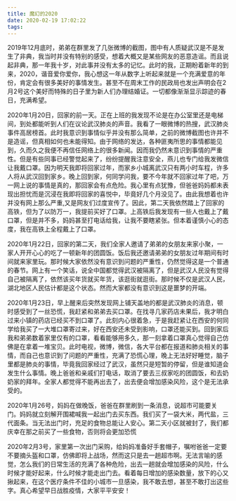 ```yaml
---
title: 魔幻的2020
date: 2020-02-19 17:02:22
tags:
---
```


2019年12月底时，弟弟在群里发了几张微博的截图，图中有人质疑武汉是不是发生了非典，我当时并没有特别的感受，想着大概又是某些网友的恶意造谣。而且说起非典，那一年我十岁，对此事并没有太多的记忆。此时的我，正期盼着新年的到来，2020，谐音爱你爱你，我心想这一年从数字上听起来就是一个充满爱意的年份，肯定会有很多美好的事情发生。甚至不在周末工作的民政局也发出声明会在2月2号这个美好而特殊的日子里为新人们办理结婚证。一切都像渐渐显示踪迹的春日，充满希望。
<!--more-->

2020年1月20日，回家的前一天。正在上班的我发现不论是在办公室里还是电梯间，到处都能听到人们在议论武汉肺炎的声音。我看了一眼微博的热搜，武汉肺炎事件高居榜首。此时我意识到事情似乎并没有那么简单，之前的微博截图也许并不是造谣，但真相如何也未能得知。由于网络的发达，各种匪夷所思的事情都能见到，久而久之我便不再信任网络上的很多新闻。因而我仍然未意识到事情的严重性。但是有些同事已经警觉起来了，纷纷提醒我注意安全，燕儿也专门给我发微信让我戴口罩。因为明天我即将回家过年，而家乡小城离武汉只有两小时车程，许多人将从武汉回到家乡。晚上回到家，何同学问我，要不今年就不回家过年了吧，万一网上说的事情是真的，那回家会有点危险。我心里有点犹豫，但爸爸妈妈都未表现出担忧而是沉浸在我即将回家的喜悦中，毕竟好几个月没见了。由此我想着也许并没有网上那么严重,又是网友们过度宣传了。因此，第二天我依然踏上了回家的高铁，但为了以防万一，我提前买好了口罩。上高铁后我发现有一些人也戴上了戴口罩，但是并不多，妈妈甚至打电话给我，让我不要瞎紧张。但本着谨慎小心的态度，我在高铁上全程戴上了口罩。

2020年1月22日，回家的第二天，我们全家人邀请了弟弟的女朋友来家小聚，一家人开开心心的吃了一顿新年的团圆饭。饭后我还邀请弟弟的女朋友过年期间有时间就来家里玩。那时候大家依然没有意识到问题的严重性，仍然觉得这是一个普通的春节。网上有一个笑话，说全中国都觉得武汉被隔离了，但是武汉人民没有觉得自己被隔离了，依然该买年货就买年货，该逛街就逛街。那时候不仅是武汉人民，湖北地区人民估计都是这个状态。然而大家都没有意识到这是噩梦的开端。

2020年1月23日，早上醒来后突然发现网上铺天盖地的都是武汉肺炎的消息，顿时感受到了一丝恐慌，我赶紧和弟弟去买口罩。在找寻几家药店未果后，我才明白过来小镇的药店已经买不到口罩了。此刻内心很着急，于是我赶紧让在西安的何同学给我买了一大堆口罩寄过来，好在西安还未受到影响，口罩还能买到。回到家后我和弟弟数着家里仅有的口罩，看看能够用多久，那一刻拿着口罩真心觉得自己仿佛是在拿着一堆宝贝。此时电视，微博，微信，各大平台都在报道和肺炎相关的事情，而自己也意识到了问题的严重性，充满了恐慌心理，晚上无法好好睡觉，脑子里都是肺炎的事情，毕竟我回家经过了武汉，虽然只是短暂的停留，但是谁知道会发生什么事情。晚上爸爸和亲戚们打电话，取消了要去三叔家吃的团圆饭，和去奶奶家的拜年。全家人都觉得不能再出去了，出去便会增加感染风险，这个是无法承受的。

2020年1月26号，妈妈在做晚饭，爸爸在群里刷到一条消息，说超市可能要关门。妈妈就立刻解开围裙喊我一起出门去买东西。我们买了一袋大米，两代盐，三代面条。当无法出门时，充足的食物总能让人安心。第二天小区就被封了，我们都庆幸在那之前买了一些食物，否则将会更加恐慌

2020年2月3号，家里第一次出门采购，给妈妈准备好手套帽子，嘱咐爸爸一定要不要摘头盔和口罩，仿佛即将上战场，然而这只是去一趟超市啊。无法言喻的感觉，怎么我们的日常生活的充满了各种危险，出去一趟就会增加感染的风险，什么时候才能好起来，什么时候才能走出门去。看着每日增加的感染数量，放下的心又揪起来，在这个医疗条件不佳的小城市一旦感染，我不敢去想，甚至不敢打出这些字。真心希望早日战胜疫情，大家平平安安！

